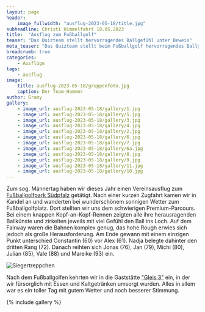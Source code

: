 ```yaml
---
layout: page
header:
    image_fullwidth: "ausflug-2023-05-18/title.jpg"
subheadline: Christi Himmelfahrt 18.05.2023
title:  "Ausflug zum Fußballgolf"
teaser: "Das Quizteam stellt hervorragendes Ballgefühl unter Beweis"
meta_teaser: "Das Quizteam stellt beim Fußballgolf hervorragendes Ballgefühl unter Beweis"
breadcrumb: true
categories:
    - Ausflüge
tags:
    - ausflug
image:
    title: ausflug-2023-05-18/gruppenfoto.jpg
    caption: Der Team-Hammer
author: Gramy
gallery:
    - image_url: ausflug-2023-05-18/gallery/1.jpg
    - image_url: ausflug-2023-05-18/gallery/5.jpg
    - image_url: ausflug-2023-05-18/gallery/3.jpg
    - image_url: ausflug-2023-05-18/gallery/4.jpg
    - image_url: ausflug-2023-05-18/gallery/2.jpg
    - image_url: ausflug-2023-05-18/gallery/6.jpg
    - image_url: ausflug-2023-05-18/gallery/7.jpg
    - image_url: ausflug-2023-05-18/gallery/6a.jpg
    - image_url: ausflug-2023-05-18/gallery/8.jpg
    - image_url: ausflug-2023-05-18/gallery/9.jpg
    - image_url: ausflug-2023-05-18/gallery/11.jpg
    - image_url: ausflug-2023-05-18/gallery/10.jpg
---
```


Zum sog. Männertag haben wir dieses Jahr einen Vereinsausflug zum [Fußballgolfpark Südpfalz](https://www.fussballgolfpark-suedpfalz.de/) getätigt.
Nach einer kurzen Zugfahrt kamen wir in Kandel an und wanderten bei wunderschönem sonnigen Wetter zum Fußballgolfplatz.
Dort stellten wir uns dem schwierigen Premium-Parcours.
Bei einem knappen Kopf-an-Kopf-Rennen zeigten alle ihre herausragenden Ballkünste und zirkelten jeweils mit viel Gefühl den Ball ins Loch.
Auf dem Fairway waren die Bahnen komplex genug, das hohe Rough erwies sich jedoch als große Herausforderung.
Am Ende gewann mit einem einzigen Punkt unterschied Constantin (60) vor Alex (61).
Nadja belegte dahinter den dritten Rang (72).
Danach reihten sich Jonas (76), Jan (79), Michi (80), Julian (85), Vale (88) und Mareike (93) ein.

![Siegertreppchen](../../images/ausflug-2023-05-18/gallery/8.jpg "Siegertreppchen")

Nach dem Fußballgolfen kehrten wir in die Gaststätte ["Gleis 3"](https://goo.gl/maps/xK5seStFjxM9iRht9?coh=178572&entry=tt) ein, in der wir fürsorglich mit Essen und Kaltgetränken umsorgt wurden.
Alles in allem war es ein toller Tag mit gutem Wetter und noch besserer Stimmung.


{% include gallery %}

